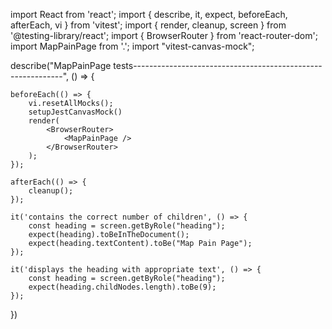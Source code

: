 import React from 'react';
import { describe, it, expect, beforeEach, afterEach, vi } from 'vitest';
import { render, cleanup, screen } from '@testing-library/react';
import { BrowserRouter } from 'react-router-dom';
import MapPainPage from '.';
import "vitest-canvas-mock";


describe("MapPainPage tests------------------------------------------------------------", () => {

    beforeEach(() => {
        vi.resetAllMocks();
        setupJestCanvasMock()
        render(
            <BrowserRouter>
                <MapPainPage />
            </BrowserRouter>
        );
    });

    afterEach(() => {
        cleanup();
    });

    it('contains the correct number of children', () => {
        const heading = screen.getByRole("heading");
        expect(heading).toBeInTheDocument();
        expect(heading.textContent).toBe("Map Pain Page");
    });

    it('displays the heading with appropriate text', () => {
        const heading = screen.getByRole("heading");
        expect(heading.childNodes.length).toBe(9);
    });
})

